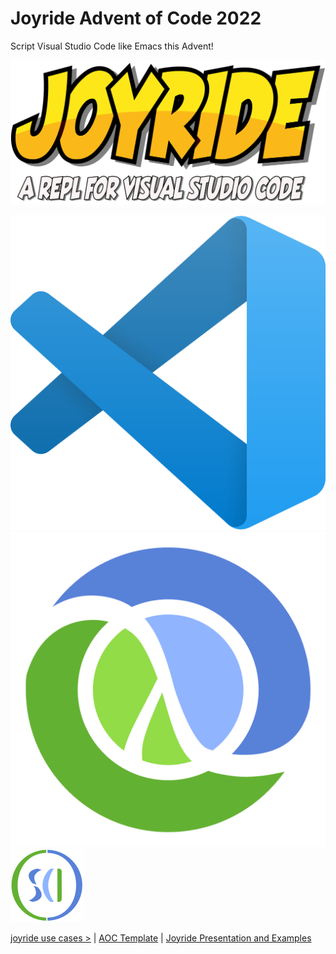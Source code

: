 # Joyride Advent of Code 2022

<div class="slide mt-20">
<div class="row f-08">

Script Visual Studio Code like Emacs this Advent!

![](images/joyride-logo-w-tagline.png)

</div>
<div class="f-014 col">
<img class="logo" src="images/vscode.png">
<img class="logo" src="images/clojure.png">
<img class="logo" src="images/sci.svg">
</div>
</div>
<div class="footer">

[joyride use cases >](./joyride-use-cases.md) | [AOC Template](https://github.com/PEZ/joyride-aoc) | [Joyride Presentation and Examples](https://github.com/PEZ/london-clojurians-joyride)
</div>
